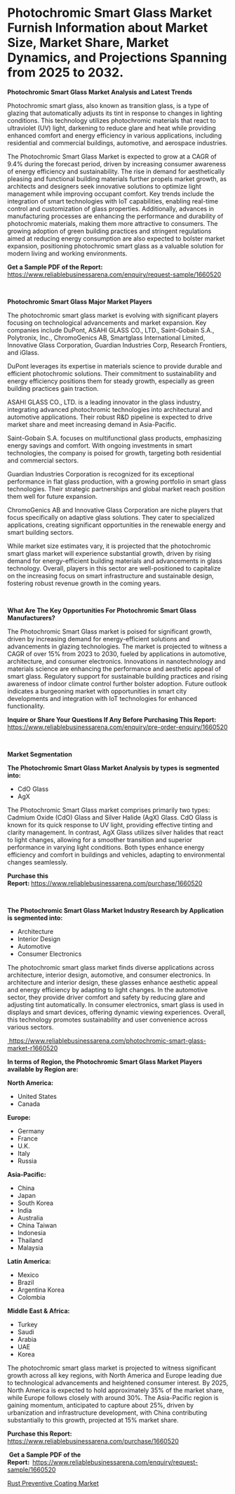 <p><h1>Photochromic Smart Glass Market Furnish Information about Market Size, Market Share, Market Dynamics, and Projections Spanning from 2025 to 2032.</h1></p><p><strong>Photochromic Smart Glass Market Analysis and Latest Trends</strong></p>
<p><p>Photochromic smart glass, also known as transition glass, is a type of glazing that automatically adjusts its tint in response to changes in lighting conditions. This technology utilizes photochromic materials that react to ultraviolet (UV) light, darkening to reduce glare and heat while providing enhanced comfort and energy efficiency in various applications, including residential and commercial buildings, automotive, and aerospace industries.</p><p>The Photochromic Smart Glass Market is expected to grow at a CAGR of 9.4% during the forecast period, driven by increasing consumer awareness of energy efficiency and sustainability. The rise in demand for aesthetically pleasing and functional building materials further propels market growth, as architects and designers seek innovative solutions to optimize light management while improving occupant comfort. Key trends include the integration of smart technologies with IoT capabilities, enabling real-time control and customization of glass properties. Additionally, advances in manufacturing processes are enhancing the performance and durability of photochromic materials, making them more attractive to consumers. The growing adoption of green building practices and stringent regulations aimed at reducing energy consumption are also expected to bolster market expansion, positioning photochromic smart glass as a valuable solution for modern living and working environments.</p></p>
<p><strong>Get a Sample PDF of the Report:&nbsp;</strong> <a href="https://www.reliablebusinessarena.com/enquiry/request-sample/1660520?utm_campaign=3558&utm_medium=2&utm_source=Github&utm_content=ia&utm_term=01042025&utm_id=photochromic-smart-glass">https://www.reliablebusinessarena.com/enquiry/request-sample/1660520</a></p>
<p>&nbsp;</p>
<p><strong>Photochromic Smart Glass Major Market Players</strong></p>
<p><p>The photochromic smart glass market is evolving with significant players focusing on technological advancements and market expansion. Key companies include DuPont, ASAHI GLASS CO., LTD., Saint-Gobain S.A., Polytronix, Inc., ChromoGenics AB, Smartglass International Limited, Innovative Glass Corporation, Guardian Industries Corp, Research Frontiers, and iGlass.</p><p>DuPont leverages its expertise in materials science to provide durable and efficient photochromic solutions. Their commitment to sustainability and energy efficiency positions them for steady growth, especially as green building practices gain traction.</p><p>ASAHI GLASS CO., LTD. is a leading innovator in the glass industry, integrating advanced photochromic technologies into architectural and automotive applications. Their robust R&D pipeline is expected to drive market share and meet increasing demand in Asia-Pacific.</p><p>Saint-Gobain S.A. focuses on multifunctional glass products, emphasizing energy savings and comfort. With ongoing investments in smart technologies, the company is poised for growth, targeting both residential and commercial sectors.</p><p>Guardian Industries Corporation is recognized for its exceptional performance in flat glass production, with a growing portfolio in smart glass technologies. Their strategic partnerships and global market reach position them well for future expansion.</p><p>ChromoGenics AB and Innovative Glass Corporation are niche players that focus specifically on adaptive glass solutions. They cater to specialized applications, creating significant opportunities in the renewable energy and smart building sectors.</p><p>While market size estimates vary, it is projected that the photochromic smart glass market will experience substantial growth, driven by rising demand for energy-efficient building materials and advancements in glass technology. Overall, players in this sector are well-positioned to capitalize on the increasing focus on smart infrastructure and sustainable design, fostering robust revenue growth in the coming years.</p></p>
<p>&nbsp;</p>
<p><strong>What Are The Key Opportunities For Photochromic Smart Glass Manufacturers?</strong></p>
<p><p>The Photochromic Smart Glass market is poised for significant growth, driven by increasing demand for energy-efficient solutions and advancements in glazing technologies. The market is projected to witness a CAGR of over 15% from 2023 to 2030, fueled by applications in automotive, architecture, and consumer electronics. Innovations in nanotechnology and materials science are enhancing the performance and aesthetic appeal of smart glass. Regulatory support for sustainable building practices and rising awareness of indoor climate control further bolster adoption. Future outlook indicates a burgeoning market with opportunities in smart city developments and integration with IoT technologies for enhanced functionality.</p></p>
<p><strong>Inquire or Share Your Questions If Any Before Purchasing This Report:</strong> <a href="https://www.reliablebusinessarena.com/enquiry/pre-order-enquiry/1660520?utm_campaign=3558&utm_medium=2&utm_source=Github&utm_content=ia&utm_term=01042025&utm_id=photochromic-smart-glass">https://www.reliablebusinessarena.com/enquiry/pre-order-enquiry/1660520</a></p>
<p>&nbsp;</p>
<p><strong>Market Segmentation</strong></p>
<p><strong>The Photochromic Smart Glass Market Analysis by types is segmented into:</strong></p>
<p><ul><li>CdO Glass</li><li>AgX</li></ul></p>
<p><p>The Photochromic Smart Glass market comprises primarily two types: Cadmium Oxide (CdO) Glass and Silver Halide (AgX) Glass. CdO Glass is known for its quick response to UV light, providing effective tinting and clarity management. In contrast, AgX Glass utilizes silver halides that react to light changes, allowing for a smoother transition and superior performance in varying light conditions. Both types enhance energy efficiency and comfort in buildings and vehicles, adapting to environmental changes seamlessly.</p></p>
<p><strong>Purchase this Report:&nbsp;</strong><a href="https://www.reliablebusinessarena.com/purchase/1660520?utm_campaign=3558&utm_medium=2&utm_source=Github&utm_content=ia&utm_term=01042025&utm_id=photochromic-smart-glass">https://www.reliablebusinessarena.com/purchase/1660520</a></p>
<p>&nbsp;</p>
<p><strong>The Photochromic Smart Glass Market Industry Research by Application is segmented into:</strong></p>
<p><ul><li>Architecture</li><li>Interior Design</li><li>Automotive</li><li>Consumer Electronics</li></ul></p>
<p><p>The photochromic smart glass market finds diverse applications across architecture, interior design, automotive, and consumer electronics. In architecture and interior design, these glasses enhance aesthetic appeal and energy efficiency by adapting to light changes. In the automotive sector, they provide driver comfort and safety by reducing glare and adjusting tint automatically. In consumer electronics, smart glass is used in displays and smart devices, offering dynamic viewing experiences. Overall, this technology promotes sustainability and user convenience across various sectors.</p></p>
<p><a href="https://www.reliablebusinessarena.com/photochromic-smart-glass-market-r1660520?utm_campaign=3558&utm_medium=2&utm_source=Github&utm_content=ia&utm_term=01042025&utm_id=photochromic-smart-glass">&nbsp;https://www.reliablebusinessarena.com/photochromic-smart-glass-market-r1660520</a></p>
<p><strong>In terms of Region, the Photochromic Smart Glass Market Players available by Region are:</strong></p>
<p>
    <p> <strong> North America: </strong>
        <ul>
            <li>United States</li>
            <li>Canada</li>
        </ul>
        </p> 
    <p> <strong> Europe: </strong>
        <ul>
            <li>Germany</li>
            <li>France</li>
            <li>U.K.</li>
            <li>Italy</li>
            <li>Russia</li>
        </ul>
        </p> 
    <p> <strong> Asia-Pacific: </strong>
        <ul>
            <li>China</li>
            <li>Japan</li>
            <li>South Korea</li>
            <li>India</li>
            <li>Australia</li>
            <li>China Taiwan</li>
            <li>Indonesia</li>
            <li>Thailand</li>
            <li>Malaysia</li>
        </ul>
        </p> 
    <p> <strong> Latin America: </strong>
        <ul>
            <li>Mexico</li>
            <li>Brazil</li>
            <li>Argentina Korea</li>
            <li>Colombia</li>
        </ul>
        </p> 
    <p> <strong> Middle East & Africa: </strong>
        <ul>
            <li>Turkey</li>
            <li>Saudi</li>
            <li>Arabia</li>
            <li>UAE</li>
            <li>Korea</li>
        </ul>
    </p>
    </p>
<p><p>The photochromic smart glass market is projected to witness significant growth across all key regions, with North America and Europe leading due to technological advancements and heightened consumer interest. By 2025, North America is expected to hold approximately 35% of the market share, while Europe follows closely with around 30%. The Asia-Pacific region is gaining momentum, anticipated to capture about 25%, driven by urbanization and infrastructure development, with China contributing substantially to this growth, projected at 15% market share.</p></p>
<p><strong>Purchase this Report: </strong><a href="https://www.reliablebusinessarena.com/purchase/1660520?utm_campaign=3558&utm_medium=2&utm_source=Github&utm_content=ia&utm_term=01042025&utm_id=photochromic-smart-glass">https://www.reliablebusinessarena.com/purchase/1660520</a></p>
<p>&nbsp;<strong>Get a Sample PDF of the Report:&nbsp;&nbsp;</strong><a href="https://www.reliablebusinessarena.com/enquiry/request-sample/1660520?utm_campaign=3558&utm_medium=2&utm_source=Github&utm_content=ia&utm_term=01042025&utm_id=photochromic-smart-glass">https://www.reliablebusinessarena.com/enquiry/request-sample/1660520</a></p>
<p><strong></strong></p>
<p><p><a href="https://github.com/lecaneidreks/Market-Research-Report-List-1/blob/main/rust-preventive-coating-market.md?utm_campaign=3558&utm_medium=2&utm_source=Github&utm_content=ia&utm_term=01042025&utm_id=photochromic-smart-glass">Rust Preventive Coating Market</a></p></p>